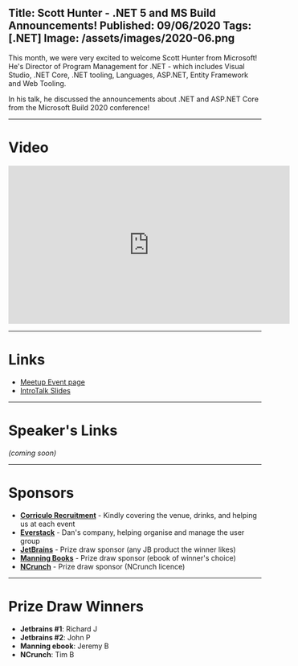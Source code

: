 Title: Scott Hunter - .NET 5 and MS Build Announcements!
Published: 09/06/2020
Tags: [.NET]
Image: /assets/images/2020-06.png
---
This month, we were very excited to welcome Scott Hunter from Microsoft! He's Director of Program Management for .NET - which includes Visual Studio, .NET Core, .NET tooling, Languages, ASP.NET, Entity Framework and Web Tooling.

In his talk, he discussed the announcements about .NET and ASP.NET Core from the Microsoft Build 2020 conference!

---

# Video

<iframe width="560" height="315" src="https://www.youtube.com/embed/342IpMafkGg" frameborder="0" allow="accelerometer; autoplay; encrypted-media; gyroscope; picture-in-picture" allowfullscreen></iframe>

---

# Links

* [Meetup Event page](https://www.meetup.com/dotnetoxford/events/270602478/)
* [IntroTalk Slides](https://www.dropbox.com/s/w5ylp443q40nq66/2020-06-ScottHunter.pdf?dl=0)

---

# Speaker's Links

_(coming soon)_

---

# Sponsors

* **[Corriculo Recruitment](https://corriculo.co.uk)** - Kindly covering the venue, drinks, and helping us at each event
* **[Everstack](https://www.everstack.com)** - Dan's company, helping organise and manage the user group
* **[JetBrains](https://www.jetbrains.com/)** - Prize draw sponsor (any JB product the winner likes)
* **[Manning Books](https://www.manning.com)** - Prize draw sponsor (ebook of winner's choice)
* **[NCrunch](https://www.ncrunch.net/)** - Prize draw sponsor (NCrunch licence)

---

# Prize Draw Winners

* **Jetbrains #1**: Richard J
* **Jetbrains #2**: John P
* **Manning ebook**: Jeremy B
* **NCrunch**: Tim B
